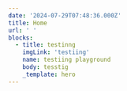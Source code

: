 ```yaml
---
date: '2024-07-29T07:48:36.000Z'
title: Home
url: ' '
blocks:
  - title: testinng
    imgLink: 'testiing'
    name: testiing playground
    body: tesstig
    _template: hero
---
```


